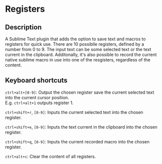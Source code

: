 # Registers

## Description
A Sublime Text plugin that adds the option to save text and macros to registers for quick use.
There are 10 possiblle registers, defined by a number from 0 to 9.
The input text can be some selected text or the text current in the clipboard.
Additonally, it's also possible to record the current native sublime macro in use into one of the resgisters, regardless of the content.

## Keyboard shortcuts

`ctrl+alt+[0-9]`: Output the chosen register save the current selected text into the current cursor position.  
E.g. `ctrl+alt+1` outputs register 1.

`ctrl+shift+r`, `[0-9]`: Inputs the current selected text into the chosen register.

`ctrl+shift+e`, `[0-9]`: Inputs the text current in the clipboard into the chosen register.

`ctrl+shift+q`, `[0-9]`: Inputs the current recorded macro into the chosen register.

`ctrl+alt+c`: Clear the content of all registers.
